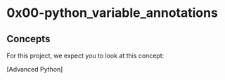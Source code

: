 # 0x00-python_variable_annotations

## Concepts
For this project, we expect you to look at this concept:

[Advanced Python]
